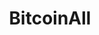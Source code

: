 ---
title: BitcoinAll
crosslinks:
- Bitcoin
- autotldr
- Bitcoincash
- BitcoinMarkets
- BitcoinMining
- BitcoinJustUseIt
- CryptoCurrency
- livven
- BitcoinTechnology
- BTCuncensored
- BitcoinTV
- BitcoinSerious
- me_irl
- Bitcoin_Exposed
- Bitcoin_Classic
- BitcoinABC
- BitcoinInternational
- ethereum
- BTC
- ProCSS
---